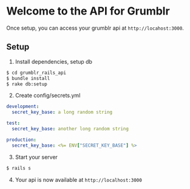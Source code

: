 # Welcome to the API for Grumblr

Once setup, you can access your grumblr api at `http://locahost:3000`.

## Setup

1. Install dependencies, setup db

  ```bash
  $ cd grumblr_rails_api
  $ bundle install
  $ rake db:setup
  ```

2. Create config/secrets.yml

  ```yml
  development:
    secret_key_base: a long random string

  test:
    secret_key_base: another long random string

  production:
    secret_key_base: <%= ENV["SECRET_KEY_BASE"] %>
  ```

3. Start your server

  ```sh
  $ rails s
  ```

4. Your api is now available at `http://localhost:3000`
